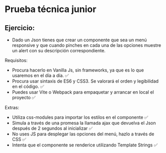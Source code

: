 # Prueba técnica junior
## Ejercicio:
- Dado un Json tienes que crear un componente que sea un menú responsive y 
que cuando pinches en cada una de las opciones muestre un alert con su descripción correspondiente.
 
 
Requisitos:
- Procura hacerlo en Vanilla Js, sin frameworks, ya que es lo que usaremos en el día a día. ✅
- Procura usar sintaxis de ES6 y CSS3. Se valorará el orden y legibilidad en el código. ✅
- Puedes usar Vite o Webpack para empaquetar y arrancar en local el proyecto ✅
 
 
Extras:
- Utiliza css-modules para importar los estilos en el componente ✅
- Simula a través de una promesa la llamada ajax que devuelva el Json después de 2 segundos al inicializar ✅
- No uses JS para desplegar las opciones del menú, hazlo a través de CSS ✅
- Intenta que el componente se renderice utilizando Template Strings ✅